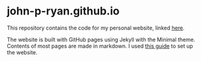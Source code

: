 # john-p-ryan.github.io

This repository contains the code for my personal website, linked [here](https://john-p-ryan.github.io).

The website is built with GitHub pages using Jekyll with the Minimal theme. Contents of most pages are made in markdown. 
I used [this guide](https://docs.github.com/en/pages/setting-up-a-github-pages-site-with-jekyll/about-github-pages-and-jekyll) to set up the website.

